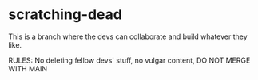 # scratching-dead
This is a branch where the devs can collaborate and build whatever they like.

RULES: No deleting fellow devs' stuff, no vulgar content, DO NOT MERGE WITH MAIN
